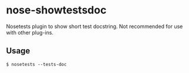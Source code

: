 nose-showtestsdoc
=================

Nosetests plugin to show short test docstring. 
Not recommended for use with other plug-ins.

Usage
------

    $ nosetests --tests-doc
